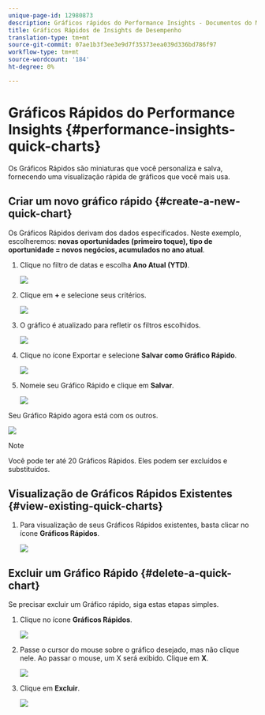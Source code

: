 ```yaml
---
unique-page-id: 12980873
description: Gráficos rápidos do Performance Insights - Documentos do Marketing - Documentação do produto
title: Gráficos Rápidos de Insights de Desempenho
translation-type: tm+mt
source-git-commit: 07ae1b3f3ee3e9d7f35373eea039d336bd786f97
workflow-type: tm+mt
source-wordcount: '184'
ht-degree: 0%

---
```



# Gráficos Rápidos do Performance Insights {#performance-insights-quick-charts}

Os Gráficos Rápidos são miniaturas que você personaliza e salva, fornecendo uma visualização rápida de gráficos que você mais usa.

## Criar um novo gráfico rápido {#create-a-new-quick-chart}

Os Gráficos Rápidos derivam dos dados especificados. Neste exemplo, escolheremos: **novas oportunidades (primeiro toque), tipo de oportunidade = novos negócios, acumulados no ano atual**.

1. Clique no filtro de datas e escolha **Ano Atual (YTD)**.

   ![](assets/1-2.png)

1. Clique em **+** e selecione seus critérios.

   ![](assets/2-2.png)

1. O gráfico é atualizado para refletir os filtros escolhidos.

   ![](assets/3-3.png)

1. Clique no ícone Exportar e selecione **Salvar como Gráfico Rápido**.

   ![](assets/4-2.png)

1. Nomeie seu Gráfico Rápido e clique em **Salvar**.

   ![](assets/5-3.png)

Seu Gráfico Rápido agora está com os outros.

![](assets/6-3.png)

>[!NOTE]
>
>Você pode ter até 20 Gráficos Rápidos. Eles podem ser excluídos e substituídos.

## Visualização de Gráficos Rápidos Existentes {#view-existing-quick-charts}

1. Para visualização de seus Gráficos Rápidos existentes, basta clicar no ícone **Gráficos Rápidos**.

   ![](assets/7-1.png)

## Excluir um Gráfico Rápido {#delete-a-quick-chart}

Se precisar excluir um Gráfico rápido, siga estas etapas simples.

1. Clique no ícone **Gráficos Rápidos**.

   ![](assets/8-1.png)

1. Passe o cursor do mouse sobre o gráfico desejado, mas não clique nele. Ao passar o mouse, um X será exibido. Clique em **X**.

   ![](assets/9-2.png)

1. Clique em **Excluir**.

   ![](assets/10-1.png)

